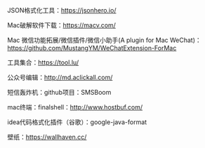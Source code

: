 JSON格式化工具：https://jsonhero.io/

Mac破解软件下载：https://macv.com/

Mac 微信功能拓展/微信插件/微信小助手(A plugin for Mac WeChat)：https://github.com/MustangYM/WeChatExtension-ForMac

工具集合：https://tool.lu/

公众号编辑：http://md.aclickall.com/

短信轰炸机：github项目：SMSBoom

mac终端：finalshell：http://www.hostbuf.com/

idea代码格式化插件（谷歌）：google-java-format

壁纸：https://wallhaven.cc/